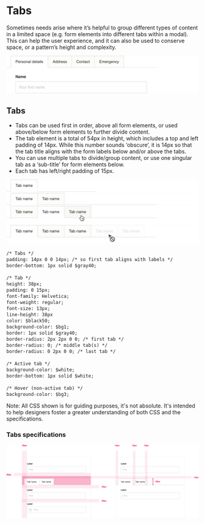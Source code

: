 # Tabs

Sometimes needs arise where it’s helpful to group different types of content in a limited space (e.g. form elements into different tabs within a modal). This can help the user experience, and it can also be used to conserve space, or a pattern’s height and complexity.

<span class="image-spec">![Example tabs](./tabs-example.png)</span>

## Tabs

* Tabs can be used first in order, above all form elements, or used above/below form elements to further divide content.
* The tab element is a total of 54px in height, which includes a top and left padding of 14px. While this number sounds ‘obscure’, it is 14px so that the tab title aligns with the form labels below and/or above the tabs.
* You can use multiple tabs to divide/group content, or use one singular tab as a ‘sub-title’ for form elements below.
* Each tab has left/right padding of 15px.

<span class="image-spec spec-typo">![Single tab](./tabs-single.png)![Tabs](./tabs-1.png)![Tabs](./tabs-2.png)![Tabs](./tabs-3.png)</span>

```
/* Tabs */
padding: 14px 0 0 14px; /* so first tab aligns with labels */
border-bottom: 1px solid $gray40;

/* Tab */
height: 38px;
padding: 0 15px;
font-family: Helvetica;
font-weight: regular;
font-size: 13px;
line-height: 38px
color: $black50;
background-color: $bg1;
border: 1px solid $gray40;
border-radius: 2px 2px 0 0; /* first tab */
border-radius: 0; /* middle tab(s) */
border-radius: 0 2px 0 0; /* last tab */

/* Active tab */
background-color: $white;
border-bottom: 1px solid $white;

/* Hover (non-active tab) */
background-color: $bg3;
```

Note: All CSS shown is for guiding purposes, it's not absolute. It's intended to help designers foster a greater understanding of both CSS and the specifications.

### Tabs specifications

<span class="image-spec">![Tabs spec](./tabs-spec.png)</span>
